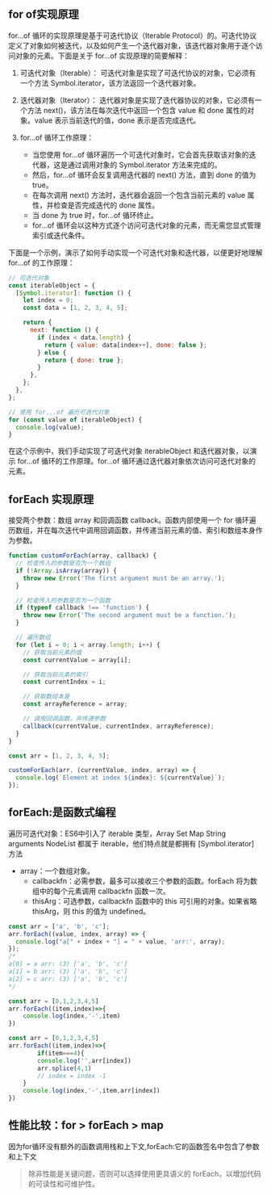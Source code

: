 ## for of实现原理
for...of 循环的实现原理是基于可迭代协议（Iterable Protocol）的。可迭代协议定义了对象如何被迭代，以及如何产生一个迭代器对象，该迭代器对象用于逐个访问对象的元素。下面是关于 for...of 实现原理的简要解释：

1. 可迭代对象（Iterable）： 可迭代对象是实现了可迭代协议的对象，它必须有一个方法 Symbol.iterator，该方法返回一个迭代器对象。

2. 迭代器对象（Iterator）： 迭代器对象是实现了迭代器协议的对象，它必须有一个方法 next()，该方法在每次迭代中返回一个包含 value 和 done 属性的对象。value 表示当前迭代的值，done 表示是否完成迭代。

3. for...of 循环工作原理：
    * 当您使用 for...of 循环遍历一个可迭代对象时，它会首先获取该对象的迭代器，这是通过调用对象的 Symbol.iterator 方法来完成的。
    * 然后，for...of 循环会反复调用迭代器的 next() 方法，直到 done 的值为 true。
    * 在每次调用 next() 方法时，迭代器会返回一个包含当前元素的 value 属性，并检查是否完成迭代的 done 属性。
    * 当 done 为 true 时，for...of 循环终止。
    * for...of 循环会以这种方式逐个访问可迭代对象的元素，而无需您显式管理索引或迭代条件。

下面是一个示例，演示了如何手动实现一个可迭代对象和迭代器，以便更好地理解 for...of 的工作原理：
```js
// 可迭代对象
const iterableObject = {
  [Symbol.iterator]: function () {
    let index = 0;
    const data = [1, 2, 3, 4, 5];

    return {
      next: function () {
        if (index < data.length) {
          return { value: data[index++], done: false };
        } else {
          return { done: true };
        }
      },
    };
  },
};

// 使用 for...of 遍历可迭代对象
for (const value of iterableObject) {
  console.log(value);
}
```
在这个示例中，我们手动实现了可迭代对象 iterableObject 和迭代器对象，以演示 for...of 循环的工作原理。for...of 循环通过迭代器对象依次访问可迭代对象的元素。


## forEach 实现原理
接受两个参数：数组 array 和回调函数 callback。函数内部使用一个 for 循环遍历数组，并在每次迭代中调用回调函数，并传递当前元素的值、索引和数组本身作为参数。
```js
function customForEach(array, callback) {
  // 检查传入的参数是否为一个数组
  if (!Array.isArray(array)) {
    throw new Error('The first argument must be an array.');
  }

  // 检查传入的参数是否为一个函数
  if (typeof callback !== 'function') {
    throw new Error('The second argument must be a function.');
  }

  // 遍历数组
  for (let i = 0; i < array.length; i++) {
    // 获取当前元素的值
    const currentValue = array[i];

    // 获取当前元素的索引
    const currentIndex = i;

    // 获取数组本身
    const arrayReference = array;

    // 调用回调函数，并传递参数
    callback(currentValue, currentIndex, arrayReference);
  }
}

const arr = [1, 2, 3, 4, 5];

customForEach(arr, (currentValue, index, array) => {
  console.log(`Element at index ${index}: ${currentValue}`);
});
```

## forEach:是函数式编程
遍历可迭代对象：ES6中引入了 iterable 类型，Array Set Map String arguments NodeList 都属于 iterable，他们特点就是都拥有 [Symbol.iterator] 方法

* array：一个数组对象。
    * callbackfn：必需参数，最多可以接收三个参数的函数。forEach 将为数组中的每个元素调用 callbackfn 函数一次。
    * thisArg：可选参数，callbackfn 函数中的 this 可引用的对象。如果省略 thisArg，则 this 的值为 undefined。

```js
const arr = ['a', 'b', 'c'];
arr.forEach((value, index, array) => {
  console.log("a[" + index + "] = " + value, 'arr:', array);
});
/*
a[0] = a arr: (3) ['a', 'b', 'c']
a[1] = b arr: (3) ['a', 'b', 'c']
a[2] = c arr: (3) ['a', 'b', 'c']
*/
```


```js
const arr = [0,1,2,3,4,5]
arr.forEach((item,index)=>{
    console.log(index,'-',item)
})

const arr = [0,1,2,3,4,5]
arr.forEach((item,index)=>{
        if(item===4){
        console.log('',arr[index])
        arr.splice(4,1)
        // index = index -1
    }
    console.log(index,'-',item,arr[index])
})
```

## 性能比较：for > forEach > map
因为for循环没有额外的函数调用栈和上下文,forEach:它的函数签名中包含了参数和上下文

>除非性能是关键问题，否则可以选择使用更具语义的 forEach，以增加代码的可读性和可维护性。